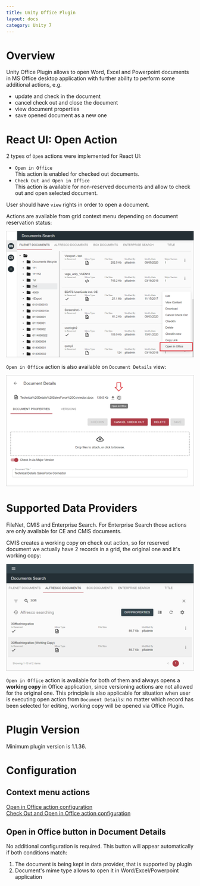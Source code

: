 ```yaml
---
title: Unity Office Plugin
layout: docs
category: Unity 7
---
```

# Overview

Unity Office Plugin allows to open Word, Excel and Powerpoint documents in MS Office desktop application with further 
ability to perform some additional actions, e.g.  
- update and check in the document
- cancel check out and close the document
- view document properties
- save opened document as a new one

# React UI: Open Action

2 types of `Open` actions were implemented for React UI:  
- `Open in Office`  
    This action is enabled for checked out documents.
- `Check Out and Open in Office`  
    This action is available for non-reserved documents and allow to check out and open selected document.

User should have `view` rights in order to open a document.

Actions are available from grid context menu depending on document reservation status:

![Open in Office via Grid context menu](unity-office-plugin/images/open-in-office-grid.png) 

`Open in Office` action is also available on `Document Details` view:

![Open in Office on Document Details](unity-office-plugin/images/open-in-office-properties.png)

# Supported Data Providers

FileNet, CMIS and Enterprise Search. For Enterprise Search those actions are only available for CE and CMIS documents.

CMIS creates a working copy on check out action, so for reserved document we actually have 2 records in a grid, 
the original one and it's working copy:

![Checked Out CMIS document](unity-office-plugin/images/open-in-office-cmis.png)
    
`Open in Office` action is available for both of them and always opens a **working copy** in Office application, since 
versioning actions are not allowed for the original one. This principle is also applicable for situation when user is
executing open action from `Document Details`: no matter which record has been selected for editing, working copy
will be opened via Office Plugin. 

# Plugin Version

Minimum plugin version is 1.1.36.

# Configuration

## Context menu actions

[Open in Office action configuration](../../configuration/actions/open-in-office)  
[Check Out and Open in Office action configuration](../../configuration/actions/check-out-and-open-in-office)  

## Open in Office button in Document Details 

No additional configuration is required. This button will appear automatically if both conditions match:

1. The document is being kept in data provider, that is supported by plugin
2. Document's mime type allows to open it in Word/Excel/Powerpoint application
